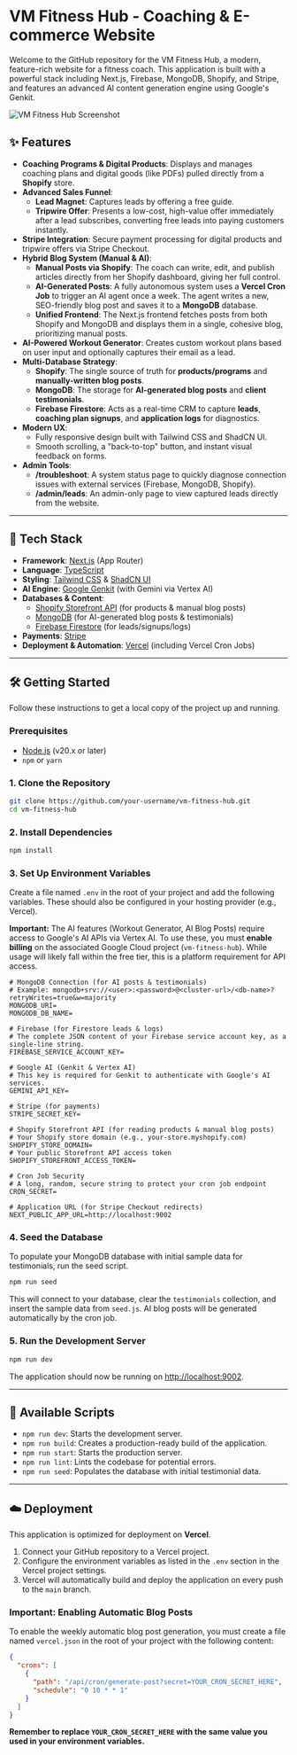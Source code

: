 # VM Fitness Hub - Coaching & E-commerce Website

Welcome to the GitHub repository for the VM Fitness Hub, a modern, feature-rich website for a fitness coach. This application is built with a powerful stack including Next.js, Firebase, MongoDB, Shopify, and Stripe, and features an advanced AI content generation engine using Google's Genkit.

![VM Fitness Hub Screenshot](https://picsum.photos/seed/readme/1200/630)

## ✨ Features

- **Coaching Programs & Digital Products**: Displays and manages coaching plans and digital goods (like PDFs) pulled directly from a **Shopify** store.
- **Advanced Sales Funnel**:
    - **Lead Magnet**: Captures leads by offering a free guide.
    - **Tripwire Offer**: Presents a low-cost, high-value offer immediately after a lead subscribes, converting free leads into paying customers instantly.
- **Stripe Integration**: Secure payment processing for digital products and tripwire offers via Stripe Checkout.
- **Hybrid Blog System (Manual & AI)**:
    - **Manual Posts via Shopify**: The coach can write, edit, and publish articles directly from her Shopify dashboard, giving her full control.
    - **AI-Generated Posts**: A fully autonomous system uses a **Vercel Cron Job** to trigger an AI agent once a week. The agent writes a new, SEO-friendly blog post and saves it to a **MongoDB** database.
    - **Unified Frontend**: The Next.js frontend fetches posts from both Shopify and MongoDB and displays them in a single, cohesive blog, prioritizing manual posts.
- **AI-Powered Workout Generator**: Creates custom workout plans based on user input and optionally captures their email as a lead.
- **Multi-Database Strategy**:
    - **Shopify**: The single source of truth for **products/programs** and **manually-written blog posts**.
    - **MongoDB**: The storage for **AI-generated blog posts** and **client testimonials**.
    - **Firebase Firestore**: Acts as a real-time CRM to capture **leads**, **coaching plan signups**, and **application logs** for diagnostics.
- **Modern UX**:
    - Fully responsive design built with Tailwind CSS and ShadCN UI.
    - Smooth scrolling, a "back-to-top" button, and instant visual feedback on forms.
- **Admin Tools**:
    - **/troubleshoot**: A system status page to quickly diagnose connection issues with external services (Firebase, MongoDB, Shopify).
    - **/admin/leads**: An admin-only page to view captured leads directly from the website.

---

## 🚀 Tech Stack

- **Framework**: [Next.js](https://nextjs.org/) (App Router)
- **Language**: [TypeScript](https://www.typescriptlang.org/)
- **Styling**: [Tailwind CSS](https://tailwindcss.com/) & [ShadCN UI](https://ui.shadcn.com/)
- **AI Engine**: [Google Genkit](https://firebase.google.com/docs/genkit) (with Gemini via Vertex AI)
- **Databases & Content**: 
    - [Shopify Storefront API](https://shopify.dev/docs/api/storefront) (for products & manual blog posts)
    - [MongoDB](https://www.mongodb.com/) (for AI-generated blog posts & testimonials)
    - [Firebase Firestore](https://firebase.google.com/docs/firestore) (for leads/signups/logs)
- **Payments**: [Stripe](https://stripe.com/)
- **Deployment & Automation**: [Vercel](https://vercel.com/) (including Vercel Cron Jobs)

---

## 🛠️ Getting Started

Follow these instructions to get a local copy of the project up and running.

### Prerequisites

- [Node.js](https://nodejs.org/en) (v20.x or later)
- `npm` or `yarn`

### 1. Clone the Repository

```bash
git clone https://github.com/your-username/vm-fitness-hub.git
cd vm-fitness-hub
```

### 2. Install Dependencies

```bash
npm install
```

### 3. Set Up Environment Variables

Create a file named `.env` in the root of your project and add the following variables. These should also be configured in your hosting provider (e.g., Vercel).

**Important:** The AI features (Workout Generator, AI Blog Posts) require access to Google's AI APIs via Vertex AI. To use these, you must **enable billing** on the associated Google Cloud project (`vm-fitness-hub`). While usage will likely fall within the free tier, this is a platform requirement for API access.

```env
# MongoDB Connection (for AI posts & testimonials)
# Example: mongodb+srv://<user>:<password>@<cluster-url>/<db-name>?retryWrites=true&w=majority
MONGODB_URI=
MONGODB_DB_NAME=

# Firebase (for Firestore leads & logs)
# The complete JSON content of your Firebase service account key, as a single-line string.
FIREBASE_SERVICE_ACCOUNT_KEY=

# Google AI (Genkit & Vertex AI)
# This key is required for Genkit to authenticate with Google's AI services.
GEMINI_API_KEY=

# Stripe (for payments)
STRIPE_SECRET_KEY=

# Shopify Storefront API (for reading products & manual blog posts)
# Your Shopify store domain (e.g., your-store.myshopify.com)
SHOPIFY_STORE_DOMAIN=
# Your public Storefront API access token
SHOPIFY_STOREFRONT_ACCESS_TOKEN=

# Cron Job Security
# A long, random, secure string to protect your cron job endpoint
CRON_SECRET=

# Application URL (for Stripe Checkout redirects)
NEXT_PUBLIC_APP_URL=http://localhost:9002
```

### 4. Seed the Database

To populate your MongoDB database with initial sample data for testimonials, run the seed script.

```bash
npm run seed
```
This will connect to your database, clear the `testimonials` collection, and insert the sample data from `seed.js`. AI blog posts will be generated automatically by the cron job.

### 5. Run the Development Server

```bash
npm run dev
```

The application should now be running on [http://localhost:9002](http://localhost:9002).

---

## 📜 Available Scripts

- `npm run dev`: Starts the development server.
- `npm run build`: Creates a production-ready build of the application.
- `npm run start`: Starts the production server.
- `npm run lint`: Lints the codebase for potential errors.
- `npm run seed`: Populates the database with initial testimonial data.

---

## ☁️ Deployment

This application is optimized for deployment on **Vercel**. 

1.  Connect your GitHub repository to a Vercel project.
2.  Configure the environment variables as listed in the `.env` section in the Vercel project settings.
3.  Vercel will automatically build and deploy the application on every push to the `main` branch.

### **Important: Enabling Automatic Blog Posts**
To enable the weekly automatic blog post generation, you must create a file named `vercel.json` in the root of your project with the following content:

```json
{
  "crons": [
    {
      "path": "/api/cron/generate-post?secret=YOUR_CRON_SECRET_HERE",
      "schedule": "0 10 * * 1"
    }
  ]
}
```
**Remember to replace `YOUR_CRON_SECRET_HERE` with the same value you used in your environment variables.**
